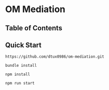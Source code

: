 # OM Mediation

## Table of Contents

## Quick Start

```
https://github.com/dtux0986/om-mediation.git
```

```
bundle install
```

```
npm install
```

```
npm run start
```